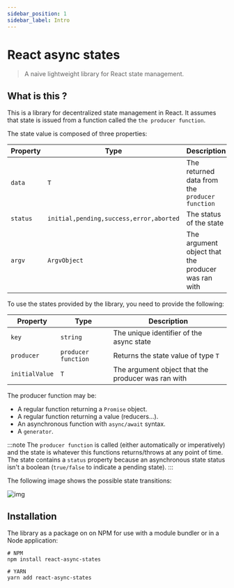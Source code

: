 ```yaml
---
sidebar_position: 1
sidebar_label: Intro
---
```

# React async states
> A naive lightweight library for React state management.

## What is this ?
This is a library for decentralized state management in React.
It assumes that state is issued from a function called the `the producer function`.

The state value is composed of three properties:

|Property|Type                                   |Description              |
|--------|---------------------------------------|-------------------------|
|`data`  |`T`                                    | The returned data from the `producer function` |
|`status`|`initial,pending,success,error,aborted`| The status of the state |
|`argv`  |`ArgvObject`                           | The argument object that the producer was ran with |

To use the states provided by the library, you need to provide the following:

|Property        |Type                 |Description              |
|----------------|---------------------|-------------------------|
|`key`           |`string`             | The unique identifier of the async state |
|`producer`      |`producer function`  | Returns the state value of type `T` |
|`initialValue`  |`T`                  | The argument object that the producer was ran with |

The producer function may be:
- A regular function returning a `Promise` object.
- A regular function returning a value (reducers...).
- An asynchronous function with `async/await` syntax.
- A `generator`.

:::note
The `producer function` is called (either automatically or imperatively) and the state
is whatever this functions returns/throws at any point of time.
The state contains a `status` property because an asynchronous state status isn't a boolean
(`true/false` to indicate a pending state).
:::

The following image shows the possible state transitions:

![img](/img/state-transitions.png)

## Installation
The library as a package on on NPM for use with a module bundler or in a Node application:

```shell
# NPM
npm install react-async-states

# YARN
yarn add react-async-states
```
